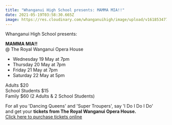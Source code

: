 ```yaml
---
title: "Whanganui High School presents: MAMMA MIA!!"
date: 2021-05-19T03:58:30.665Z
image: https://res.cloudinary.com/whanganuihigh/image/upload/v1618534771/Events/Mamma-Mia-poster.jpg
---
```

Whanganui High School presents:  

**MAMMA MIA!!**  
@ The Royal Wanganui Opera House

* Wednesday 19 May at 7pm  
* Thursday 20 May at 7pm  
* Friday 21 May at 7pm  
* Saturday 22 May at 5pm

Adults $20  
School Students $15  
Family $60 (2 Adults & 2 School Students)

For all you 'Dancing Queens' and 'Super Troupers', say 'I Do I Do I Do'  
and get your **tickets from The Royal Wanganui Opera House.**  
[Click here to purchase tickets online](https://rwoh.sales.ticketsearch.com/sales/sales?fbclid=IwAR3JHbCv6U_Gz05zAtcquU2z9UGvrTXiYQ1esqeTB8cY7s5qDB72W-kKhFk)

